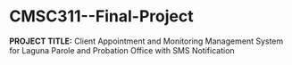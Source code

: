 # CMSC311--Final-Project
**PROJECT TITLE:** Client Appointment and Monitoring Management System for Laguna Parole
and Probation Office with SMS Notification
